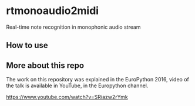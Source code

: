 # rtmonoaudio2midi
Real-time note recognition in monophonic audio stream


## How to use



## More about this repo

The work on this repository was explained in the EuroPython 2016, video
of the talk is available in YouTube, in the Europython channel.

https://www.youtube.com/watch?v=SRiazw2rYmk
